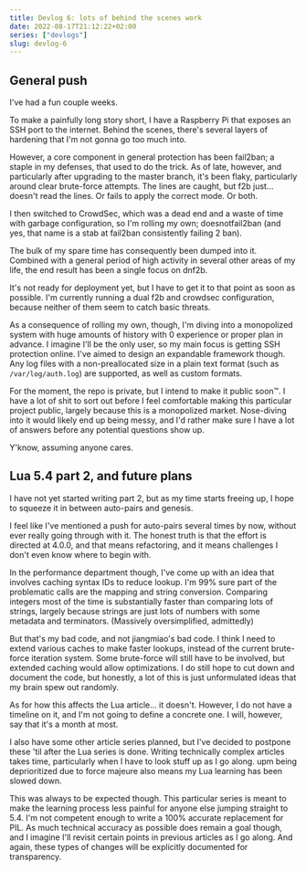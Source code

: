 ```yaml
---
title: Devlog 6: lots of behind the scenes work
date: 2022-08-17T21:12:22+02:00
series: ["devlogs"]
slug: devlog-6
---
```


## General push

I've had a fun couple weeks.

To make a painfully long story short, I have a Raspberry Pi that exposes an SSH port to the internet. Behind the scenes, there's several layers of hardening that I'm not gonna go too much into.

However, a core component in general protection has been fail2ban; a staple in my defenses, that used to do the trick. As of late, however, and particularly after upgrading to the master branch, it's been flaky, particularly around clear brute-force attempts. The lines are caught, but f2b just... doesn't read the lines. Or fails to apply the correct mode. Or both.

I then switched to CrowdSec, which was a dead end and a waste of time with garbage configuration, so I'm rolling my own; doesnotfail2ban (and yes, that name is a stab at fail2ban consistently failing 2 ban).

The bulk of my spare time has consequently been dumped into it. Combined with a general period of high activity in several other areas of my life, the end result has been a single focus on dnf2b.

It's not ready for deployment yet, but I have to get it to that point as soon as possible. I'm currently running a dual f2b and crowdsec configuration, because neither of them seem to catch basic threats.

As a consequence of rolling my own, though, I'm diving into a monopolized system with huge amounts of history with 0 experience or proper plan in advance. I imagine I'll be the only user, so my main focus is getting SSH protection online. I've aimed to design an expandable framework though. Any log files with a non-preallocated size in a plain text format (such as `/var/log/auth.log`) are supported, as well as custom formats. 

For the moment, the repo is private, but I intend to make it public soon:tm:. I have a lot of shit to sort out before I feel comfortable making this particular project public, largely because this is a monopolized market. Nose-diving into it would likely end up being messy, and I'd rather make sure I have a lot of answers before any potential questions show up.

Y'know, assuming anyone cares.

## Lua 5.4 part 2, and future plans

I have not yet started writing part 2, but as my time starts freeing up, I hope to squeeze it in between auto-pairs and genesis.

I feel like I've mentioned a push for auto-pairs several times by now, without ever really going through with it. The honest truth is that the effort is directed at 4.0.0, and that means refactoring, and it means challenges I don't even know where to begin with.

In the performance department though, I've come up with an idea that involves caching syntax IDs to  reduce lookup. I'm 99% sure part of the problematic calls are the mapping and string conversion. Comparing integers most of the time is substantially faster than comparing lots of strings, largely because strings are just lots of numbers with some metadata and terminators. (Massively oversimplified, admittedly)

But that's my bad code, and not jiangmiao's bad code. I think I need to extend various caches to make faster lookups, instead of the current brute-force iteration system. Some brute-force will still have to be involved, but extended caching would allow optimizations. I do still hope to cut down and document the code, but honestly, a lot of this is just unformulated ideas that my brain spew out randomly.

As for how this affects the Lua article... it doesn't. However, I do not have a timeline on it, and I'm not going to define a concrete one. I will, however, say that it's a month at most.

I also have some other article series planned, but I've decided to postpone these 'til after the Lua series is done. Writing technically complex articles takes time, particularly when I have to look stuff up as I go along. upm being deprioritized due to force majeure also means my Lua learning has been slowed down.

This was always to be expected though. This particular series is meant to make the learning process less painful for anyone else jumping straight to 5.4. I'm not competent enough to write a 100% accurate replacement for PIL. As much technical accuracy as possible does remain a goal though, and I imagine I'll revisit certain points in previous articles as I go along. And again, these types of changes will be explicitly documented for transparency.
